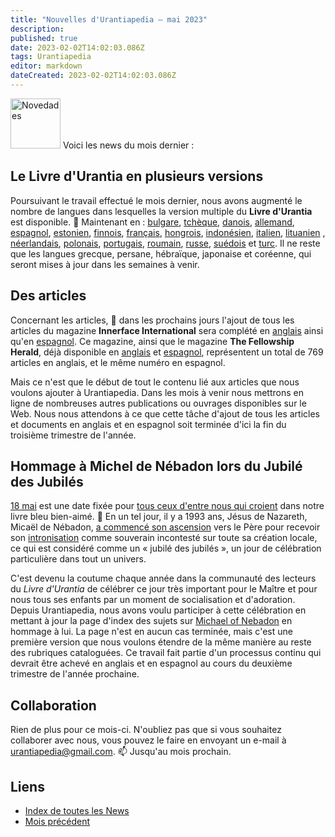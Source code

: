 ```yaml
---
title: "Nouvelles d'Urantiapedia — mai 2023"
description: 
published: true
date: 2023-02-02T14:02:03.086Z
tags: Urantiapedia
editor: markdown
dateCreated: 2023-02-02T14:02:03.086Z
---
```


<img src="/_assets/svg/icon-news.svg" alt="Novedades" style="width: 80px;"> Voici les news du mois dernier :

## Le Livre d'Urantia en plusieurs versions

Poursuivant le travail effectué le mois dernier, nous avons augmenté le nombre de langues dans lesquelles la version multiple du **Livre d'Urantia** est disponible. :blue_book: Maintenant en : [bulgare](/bg/The_Urantia_Book_Multiple/Index), [tchèque](/cs/The_Urantia_Book_Multiple/Index), [danois](/da/The_Urantia_Book_Multiple/Index), [allemand](/de/The_Urantia_Book_Multiple/Index), [espagnol](/es/The_Urantia_Book_Multiple/Index), [estonien](/et/The_Urantia_Book_Multiple/Index), [finnois](/fi/The_Urantia_Book_Multiple/Index), [français](/fr/The_Urantia_Book_Multiple/Index), [hongrois](/hu/The_Urantia_Book_Multiple/Index), [indonésien](/id/The_Urantia_Book_Multiple/Index), [italien](/it/The_Urantia_Book_Multiple/Index), [lituanien](/lt/The_Urantia_Book_Multiple/Index) , [néerlandais](/nl/The_Urantia_Book_Multiple/Index), [polonais](/pl/The_Urantia_Book_Multiple/Index), [portugais](/pt/The_Urantia_Book_Multiple/Index), [roumain](/ro/The_Urantia_Book_Multiple/Index), [russe](/ru/The_Urantia_Book_Multiple/Index), [suédois](/sv/The_Urantia_Book_Multiple/Index) et [turc](/tr/The_Urantia_Book_Multiple/Index). Il ne reste que les langues grecque, persane, hébraïque, japonaise et coréenne, qui seront mises à jour dans les semaines à venir.

## Des articles

Concernant les articles, :page_with_curl: dans les prochains jours l'ajout de tous les articles du magazine **Innerface International** sera complété en [anglais](/en/index/articles_innerface) ainsi qu'en [espagnol](/es/index/articles_innerface). Ce magazine, ainsi que le magazine **The Fellowship Herald**, déjà disponible en [anglais](/en/index/articles_herald) et [espagnol](/es/index/articles_herald), représentent un total de 769 articles en anglais, et le même numéro en espagnol.

Mais ce n'est que le début de tout le contenu lié aux articles que nous voulons ajouter à Urantiapedia. Dans les mois à venir nous mettrons en ligne de nombreuses autres publications ou ouvrages disponibles sur le Web. Nous nous attendons à ce que cette tâche d'ajout de tous les articles et documents en anglais et en espagnol soit terminée d'ici la fin du troisième trimestre de l'année.

## Hommage à Michel de Nébadon lors du Jubilé des Jubilés

[18 mai](/fr/The_Urantia_Book/193#p5_1) est une date fixée pour [tous ceux d'entre nous qui croient](/en/article/Joshua_J_Wilson/Proclaim_the_Holyday_of_Holydays) dans notre livre bleu bien-aimé. :blue_heart: En un tel jour, il y a 1993 ans, Jésus de Nazareth, Micaël de Nébadon, [a commencé son ascension](/fr/The_Urantia_Book/193#p5_5) vers le Père pour recevoir son [intronisation](/fr/The_Urantia_Book/33#p3_5) comme souverain incontesté sur toute sa création locale, ce qui est considéré comme un « jubilé des jubilés », un jour de célébration particulière dans tout un univers.

C'est devenu la coutume chaque année dans la communauté des lecteurs du _Livre d'Urantia_ de célébrer ce jour très important pour le Maître et pour nous tous ses enfants par un moment de socialisation et d'adoration. Depuis Urantiapedia, nous avons voulu participer à cette célébration en mettant à jour la page d'index des sujets sur [Michael of Nebadon](/en/topic/Michael_of_Nebadon) en hommage à lui. La page n'est en aucun cas terminée, mais c'est une première version que nous voulons étendre de la même manière au reste des rubriques cataloguées. Ce travail fait partie d'un processus continu qui devrait être achevé en anglais et en espagnol au cours du deuxième trimestre de l'année prochaine.

## Collaboration

Rien de plus pour ce mois-ci. N'oubliez pas que si vous souhaitez collaborer avec nous, vous pouvez le faire en envoyant un e-mail à urantiapedia@gmail.com. :mailbox: Jusqu'au mois prochain.

## Liens

- [Index de toutes les News](/fr/news)
- [Mois précédent](/fr/news/2023/04)